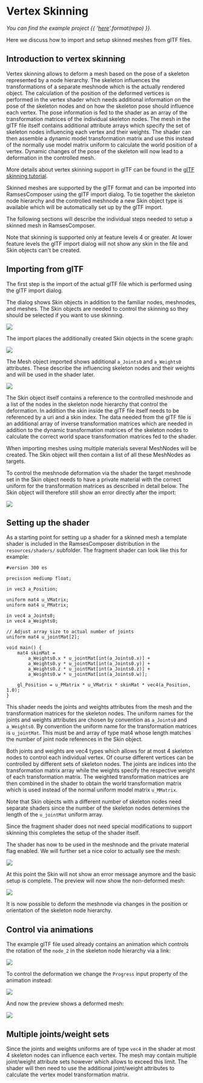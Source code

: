 <!--
SPDX-License-Identifier: MPL-2.0

This file is part of Ramses Composer
(see https://github.com/bmwcarit/ramses-composer-docs).

This Source Code Form is subject to the terms of the Mozilla Public License, v. 2.0.
If a copy of the MPL was not distributed with this file, You can obtain one at http://mozilla.org/MPL/2.0/.
-->
# Vertex Skinning
*You can find the example project {{ '[here]({}/doc/advanced/skinning)'.format(repo) }}.*

Here we discuss how to import and setup skinned meshes from glTF files.


## Introduction to vertex skinning 

Vertex skinning allows to deform a mesh based on the pose of a skeleton represented by a node hierarchy. The skeleton influences the transformations of a separate meshnode which is the actually rendered object. The calculation of the position of the deformed vertices is performed in the vertex shader which needs additional information on the pose of the skeleton nodes and on how the skeleton pose should influence each vertex. The pose information is fed to the shader as an array of the transformation matrices of the individual skeleton nodes. The mesh in the glTF file itself contains additional attribute arrays which specify the set of skeleton nodes influencing each vertex and their weights. The shader can then assemble a dynamic model transformation matrix and use this instead of the normally use model matrix uniform to calculate the world position of a vertex. Dynamic changes of the pose of the skeleton will now lead to a deformation in the controlled mesh. 

More details about vertex skinning support in glTF can be found in the [glTF skinning tutorial](https://github.com/KhronosGroup/glTF-Tutorials/blob/master/gltfTutorial/gltfTutorial_020_Skins.md).

Skinned meshes are supported by the glTF format and can be imported into RamsesComposer using the glTF import dialog. To tie together the skeleton node hierarchy and the controlled meshnode a new Skin object type is available which will be automatically set up by the glTF import.

The following sections will describe the individual steps needed to setup a skinned mesh in RamsesComposer.

Note that skinning is supported only at feature levels 4 or greater. At lower feature levels the glTF import dialog will not show any skin in the file and Skin objects can't be created.

## Importing from glTF

The first step is the import of the actual glTF file which is performed using the glTF import dialog.

The dialog shows Skin objects in addition to the familiar nodes, meshnodes, and meshes. The Skin objects are needed to control the skinning so they should be selected if you want to use skinning.

![](./docs/import-dialog.png)

The import places the additionally created Skin objects in the scene graph:

![](./docs/scenegraph-with-skin.png)

The Mesh object imported shows additional `a_Joints0` and `a_Weights0` attributes. These describe the influencing skeleton nodes and their weights and will be used in the shader later.

![](./docs/mesh-property-browser.png)

The Skin object itself contains a reference to the controlled meshnode and a list of the nodes in the skeleton node hierarchy that control the deformation. In addition the skin inside the glTF file itself needs to be referenced by a uri and a skin index. The data needed from the glTF file is an additional array of inverse transformation matrices which are needed in addition to the dynamic transformation matrices of the skeleton nodes to calculate the correct world space transformation matrices fed to the shader.

When importing meshes using multiple materials several MeshNodes will be created. The Skin object will then contain a list of all these MeshNodes as targets.

To control the meshnode deformation via the shader the target meshnode set in the Skin object needs to have a private material with the correct uniform for the transformation matrices as described in detail below. The Skin object will therefore still show an error directly after the import:

![](./docs/skin-property-browser.png)


## Setting up the shader

As a starting point for setting up a shader for a skinned mesh a template shader is included in the RamsesComposer distribution in the `resources/shaders/` subfolder. The fragment shader can look like this for example:

```
#version 300 es

precision mediump float;

in vec3 a_Position;

uniform mat4 u_VMatrix;
uniform mat4 u_PMatrix;

in vec4 a_Joints0;
in vec4 a_Weights0;

// Adjust array size to actual number of joints
uniform mat4 u_jointMat[2];

void main() {
	mat4 skinMat = 
		a_Weights0.x * u_jointMat[int(a_Joints0.x)] +
		a_Weights0.y * u_jointMat[int(a_Joints0.y)] +
		a_Weights0.z * u_jointMat[int(a_Joints0.z)] +
		a_Weights0.w * u_jointMat[int(a_Joints0.w)];

    gl_Position = u_PMatrix * u_VMatrix * skinMat * vec4(a_Position, 1.0);
}
```

This shader needs the joints and weights attributes from the mesh and the transformation matrices for the skeleton nodes. The uniform names for the joints and weights attributes are chosen by convention as `a_Joints0` and `a_Weights0`. By convention the uniform name for the transformation matrices is `u_jointMat`. This must be and array of type mat4 whose length matches the number of joint node references in the Skin object.

Both joints and weights are vec4 types which allows for at most 4 skeleton nodes to control each individual vertex. Of course different vertices can be controlled by different sets of skeleton nodes. The joints are indices into the transformation matrix array while the weights specify the respective weight of each transformation matrix. The weighted transformation matrices are then combined in the shader to obtain the world transformation matrix which is used instead of the normal uniform model matrix `u_MMatrix`.

Note that Skin objects with a different number of skeleton nodes need separate shaders since the number of the skeleton nodes determines the length of the `u_jointMat` uniform array.

Since the fragment shader does not need special modifications to support skinning this completes the setup of the shader itself.

The shader has now to be used in the meshnode and the private material flag enabled. We will further set a nice color to actually see the mesh:

![](./docs/meshnode-property-browser.png)

At this point the Skin will not show an error message anymore and the basic setup is complete. The preview will now show the non-deformed mesh:

![](./docs/preview-1.png)


It is now possible to deform the meshnode via changes in the position or orientation of the skeleton node hierarchy.


## Control via animations

The example glTF file used already contains an animation which controls the rotation of the `node_2` in the skeleton node hierarchy via a link:

![](./docs/node-property-browser.png)

To control the deformation we change the `Progress` input property of the animation instead:

![](./docs/animation-property-browser.png)

And now the preview shows a deformed mesh:

![](./docs/preview-2.png)


## Multiple joints/weight sets

Since the joints and weights uniforms are of type `vec4` in the shader at most 4 skeleton nodes can influence each vertex. The mesh may contain multiple joint/weight attribute sets however which allows to exceed this limit. The shader will then need to use the additional joint/weight attributes to calculate the vertex model transformation matrix.
